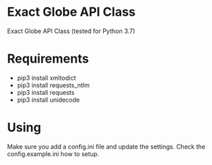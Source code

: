 # Exact Globe API Class
Exact Globe API Class  (tested for Python 3.7)


# Requirements
- pip3 install xmltodict
- pip3 install requests_ntlm
- pip3 install requests
- pip3 install unidecode


# Using
Make sure you add a config.ini file and update the settings. Check the config.example.ini how to setup.